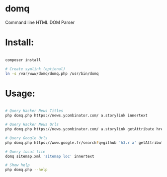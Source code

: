 # domq
Command line HTML DOM Parser

Install:
======

```bash

composer install

# Create symlink (optional)
ln -s /var/www/domq/domq.php /usr/bin/domq

```

Usage:
======

```bash

# Query Hacker News Titles
php domq.php https://news.ycombinator.com/ a.storylink innertext

# Query Hacker News Urls
php domq.php https://news.ycombinator.com/ a.storylink getAttribute href

# Query Google Urls
php domq.php https://www.google.fr/search?q=github 'h3.r a' getAttribute href

# Query local file
domq sitemap.xml 'sitemap loc' innertext

# Show help
php domq.php --help

```